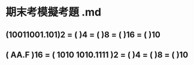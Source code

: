 # 期末考模擬考題 .md


## (10011001.101)2 = (    )4 =  (    )8 =  (    )16  = (    )10

## ( AA.F )16 = ( 1010 1010.1111   )2 = (    )4 =  (    )8   = (    )10
